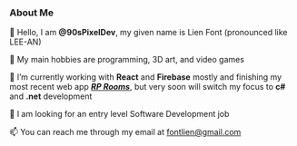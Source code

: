 ### About Me
👋 Hello, I am **@90sPixelDev**, my given name is Lien Font (pronounced like LEE-AN)

👀 My main hobbies are programming, 3D art, and video games

🌱 I’m currently working with **React** and **Firebase** mostly and finishing my most recent web app ***[RP Rooms](https://github.com/90sPixelDev/rp-rooms)***, but very soon will switch my focus to **c#** and **.net** development

💞️ I am looking for an entry level Software Development job

📫 You can reach me through my email at fontlien@gmail.com
